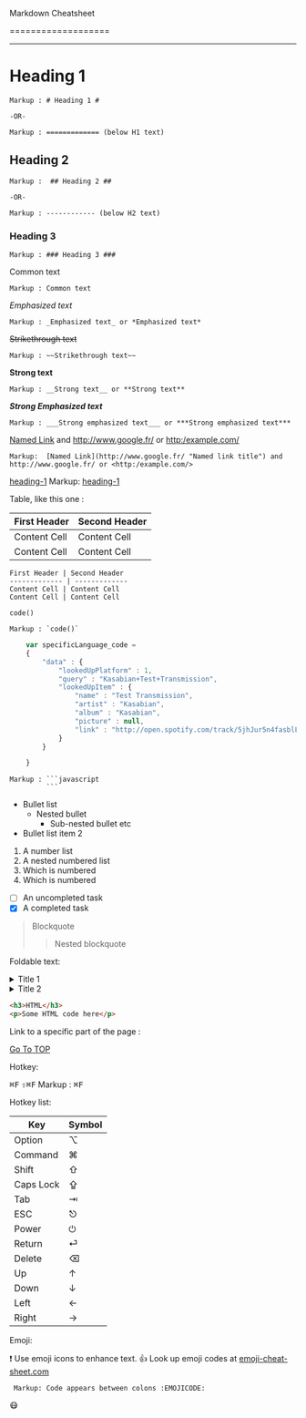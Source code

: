 Markdown Cheatsheet<a name= "TOP"></a>

===================


- - - -

# Heading 1 #

    Markup : # Heading 1 #
    
    -OR-

    Markup : ============= (below H1 text)

## Heading 2 ##

    Markup :  ## Heading 2 ##

    -OR-

    Markup : ------------ (below H2 text)

### Heading 3 ###
    
    Markup : ### Heading 3 ###

Common text
   
    Markup : Common text

_Emphasized text_
  
    Markup : _Emphasized text_ or *Emphasized text*

~~Strikethrough text~~

    Markup : ~~Strikethrough text~~

__Strong text__
    
    Markup : __Strong text__ or **Strong text**


***Strong Emphasized text***

    Markup : ___Strong emphasized text___ or ***Strong emphasized text***

[Named Link](http://www.google.fr/ "Named link title") and  http://www.google.fr/ or <http:/example.com/>

    Markup:  [Named Link](http://www.google.fr/ "Named link title") and  http://www.google.fr/ or <http:/example.com/>

[heading-1](#heading-1 "Goto heading-1")
    Markup: [heading-1](#heading-1 "Goto heading-1")

Table, like this one :

 First Header | Second Header
------------- | -------------
 Content Cell | Content Cell
 Content Cell | Content Cell

 ```
 First Header | Second Header
------------- | -------------
 Content Cell | Content Cell
 Content Cell | Content Cell
 ```

 `code()`
    
    Markup : `code()`

```javascript
    var specificLanguage_code = 
    {
        "data" : {
            "lookedUpPlatform" : 1,
            "query" : "Kasabian+Test+Transmission",
            "lookedUpItem" : {
                "name" : "Test Transmission",
                "artist" : "Kasabian",
                "album" : "Kasabian",
                "picture" : null,
                "link" : "http://open.spotify.com/track/5jhJur5n4fasblLSCOcrTp"
            }
        }

    }
```

    Markup : ```javascript
             ```

* Bullet list
  * Nested bullet
    * Sub-nested bullet etc
* Bullet list item 2


1. A number list
  1. A nested numbered list
  2. Which is numbered
2. Which is numbered

- [ ] An uncompleted task
- [x] A completed task

> Blockquote
>> Nested blockquote

Foldable text: 

<details>  
   <summary>Title 1</summary>
   <p>Content 1 Content 1 Content 1 Content 1</p>
</details>
<details>  
   <summary>Title 2</summary>
   <p>Content 2 Content 2 Content 2 Content 2</p>
</details>

```html
<h3>HTML</h3>
<p>Some HTML code here</p>
```

Link to a specific part of the page :

[Go To TOP](#TOP)

Hotkey: 

<kbd>⌘F</kbd>
<kbd>⇧⌘F</kbd>
   Markup : <kbd>⌘F</kbd>

Hotkey list: 

| Key | Symbol |
| --- | --- |
| Option | ⌥ |
| Command | ⌘ |
| Shift | ⇧ |
| Caps Lock | ⇪ |
| Tab | ⇥ |
| ESC | ⎋ |
| Power | ⏻ |
| Return | ⏎ |
| Delete | ⌫ | 
| Up | ↑ |
| Down |  ↓ |
| Left | ← |
| Right | → |

Emoji:


:exclamation: Use emoji icons to enhance text. :+1: Look up emoji codes at
[emoji-cheat-sheet.com](http://emoji-cheat-sheet.com/)

     Markup: Code appears between colons :EMOJICODE:

:mask:

